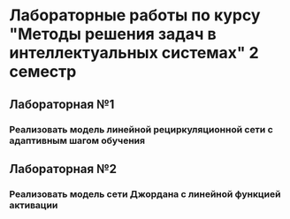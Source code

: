 # Лабораторные работы по курсу "Методы решения задач в интеллектуальных системах" 2 семестр

## Лабораторная №1
### Реализовать модель линейной рециркуляционной сети с адаптивным шагом обучения

## Лабораторная №2
### Реализовать модель сети Джордана с линейной функцией активации
